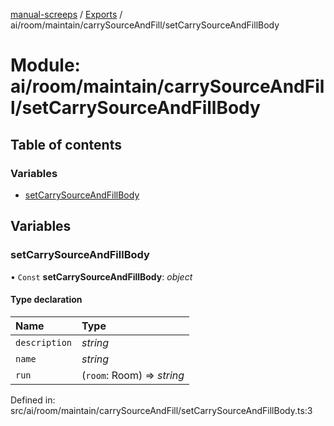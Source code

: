 [manual-screeps](../README.md) / [Exports](../modules.md) / ai/room/maintain/carrySourceAndFill/setCarrySourceAndFillBody

# Module: ai/room/maintain/carrySourceAndFill/setCarrySourceAndFillBody

## Table of contents

### Variables

- [setCarrySourceAndFillBody](ai_room_maintain_carrysourceandfill_setcarrysourceandfillbody.md#setcarrysourceandfillbody)

## Variables

### setCarrySourceAndFillBody

• `Const` **setCarrySourceAndFillBody**: *object*

#### Type declaration

| Name | Type |
| :------ | :------ |
| `description` | *string* |
| `name` | *string* |
| `run` | (`room`: Room) => *string* |

Defined in: src/ai/room/maintain/carrySourceAndFill/setCarrySourceAndFillBody.ts:3
